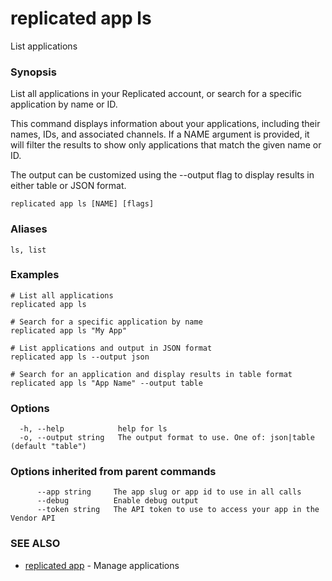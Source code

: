# replicated app ls

List applications

### Synopsis

List all applications in your Replicated account,
or search for a specific application by name or ID.

This command displays information about your applications, including their
names, IDs, and associated channels. If a NAME argument is provided, it will
filter the results to show only applications that match the given name or ID.

The output can be customized using the --output flag to display results in
either table or JSON format.

```
replicated app ls [NAME] [flags]
```

### Aliases

```
ls, list
```

### Examples

```
# List all applications
replicated app ls

# Search for a specific application by name
replicated app ls "My App"

# List applications and output in JSON format
replicated app ls --output json

# Search for an application and display results in table format
replicated app ls "App Name" --output table
```

### Options

```
  -h, --help            help for ls
  -o, --output string   The output format to use. One of: json|table (default "table")
```

### Options inherited from parent commands

```
      --app string     The app slug or app id to use in all calls
      --debug          Enable debug output
      --token string   The API token to use to access your app in the Vendor API
```

### SEE ALSO

* [replicated app](replicated-cli-app)	 - Manage applications